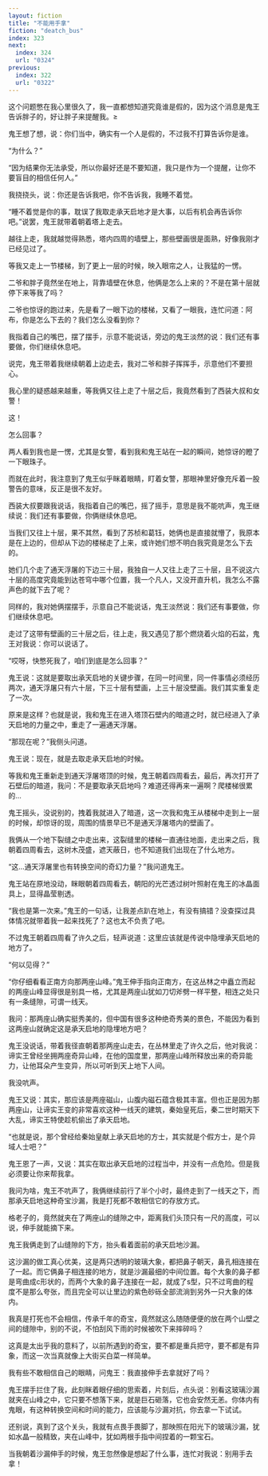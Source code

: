 ```yaml
---
layout: fiction
title: "不能用手拿"
fiction: "deatch_bus"
index: 323
next:
  index: 324
  url: "0324"
previous:
  index: 322
  url: "0322"
---
```

这个问题憋在我心里很久了，我一直都想知道究竟谁是假的，因为这个消息是鬼王告诉胖子的，好让胖子来提醒我。≥

鬼王想了想，说：你们当中，确实有一个人是假的，不过我不打算告诉你是谁。

“为什么？”

“因为结果你无法承受，所以你最好还是不要知道，我只是作为一个提醒，让你不要盲目的相信任何人。”

我挠挠头，说：你还是告诉我吧，你不告诉我，我睡不着觉。

“睡不着觉是你的事，耽误了我取走承天启地才是大事，以后有机会再告诉你吧。”说罢，鬼王就带着朝着塔上走去。

越往上走，我就越觉得熟悉，塔内四周的墙壁上，那些壁画很是面熟，好像我刚才已经见过了。

等我又走上一节楼梯，到了更上一层的时候，映入眼帘之人，让我猛的一愣。

二爷和胖子竟然坐在地上，背靠墙壁在休息，他俩是怎么上来的？不是在第十层就停下来等我了吗？

二爷也惊讶的跑过来，先是看了一眼下边的楼梯，又看了一眼我，连忙问道：阿布，你是怎么下去的？我们怎么没看到你？

我指着自己的嘴巴，摆了摆手，示意不能说话，旁边的鬼王淡然的说：我们还有事要做，你们继续休息吧。

说完，鬼王带着我继续朝着上边走去，我对二爷和胖子挥挥手，示意他们不要担心。

我心里的疑惑越来越重，等我俩又往上走了十层之后，我竟然看到了西装大叔和女警！

这！

怎么回事？

两人看到我也是一愣，尤其是女警，看到我和鬼王站在一起的瞬间，她惊讶的瞪了一下眼珠子。

而就在此时，我注意到了鬼王似乎眯着眼睛，盯着女警，那眼神里好像充斥着一股警告的意味，反正是很不友好。

西装大叔要跟我说话，我指着自己的嘴巴，摇了摇手，意思是我不能吭声，鬼王继续说：我们还有事要做，你俩继续休息吧。

当我们又往上十层，果不其然，看到了苏桢和葛钰，她俩也是直接就懵了，我原本是在上边的，但却从下边的楼梯走了上来，或许她们想不明白我究竟是怎么下去的。

她们几个走了通天浮屠的下边三十层，我独自一人又往上走了三十层，且不说这六十层的高度究竟能到达苍穹中哪个位置，我一个凡人，又没开直升机，我怎么不露声色的就下去了呢？

同样的，我对她俩摆摆手，示意自己不能说话，鬼王淡然说：我们还有事要做，你们继续休息吧。

走过了这带有壁画的三十层之后，往上走，我又遇见了那个燃烧着火焰的石盆，鬼王对我说：你可以说话了。

“哎呀，快憋死我了，咱们到底是怎么回事？”

鬼王说：这就是要取出承天启地的关键步骤，在同一时间里，同一件事情必须经历两次，通天浮屠只有六十层，下三十层有壁画，上三十层没壁画。我们其实重复走了一次。

原来是这样？也就是说，我和鬼王在进入塔顶石壁内的暗道之时，就已经进入了承天启地的力量之中，重走了一遍通天浮屠。

“那现在呢？”我侧头问道。

鬼王说：现在，就是去取走承天启地的时候。

等我和鬼王重新走到通天浮屠塔顶的时候，鬼王朝着四周看去，最后，再次打开了石壁后的暗道，我问：不是要取承天启地吗？难道还得再来一遍啊？爬楼梯很累的...

鬼王摇头，没说别的，拽着我就进入了暗道，这一次我和鬼王从楼梯中走到上一层的时候，却惊讶的现，周围的情景早已不是通天浮屠塔内的壁画了。

我俩从一个地下裂缝之中走出来，这裂缝里的楼梯一直通往地面，走出来之后，我朝着四周看去，这树木茂盛，遮天蔽日，也不知道我们出现在了什么地方。

“这...通天浮屠里也有转换空间的奇幻力量？”我问道鬼王。

鬼王站在原地没动，眯眼朝着四周看去，朝阳的光芒透过树叶照射在鬼王的冰晶面具上，显得晶莹剔透。

“我也是第一次来。”鬼王的一句话，让我差点趴在地上，有没有搞错？没查探过具体情况就带着我一起来找死了？这也太不负责了吧。

不过鬼王朝着四周看了许久之后，轻声说道：这里应该就是传说中隐埋承天启地的地方了。

“何以见得？”

“你仔细看看正南方向那两座山峰。”鬼王伸手指向正南方，在这丛林之中矗立而起的两座山峰显得很是别具一格，尤其是两座山犹如刀切斧劈一样平整，相连之处只有一条缝隙，可谓一线天。

我问：那两座山确实挺秀美的，但中国有很多这种绝奇秀美的景色，不能因为看到这两座山就确定这是承天启地的隐埋地方吧？

鬼王没说话，带着我径直朝着那两座山走去，在丛林里走了许久之后，他对我说：谛实王曾经坐拥两座奇异山峰，在他的国度里，那两座山峰所释放出来的奇异能力，让他耳朵产生变异，所以可听到天上地下人间。

我没吭声。

鬼王又说：其实，那应该是两座磁山，山腹内磁石蕴含极其丰富。但也正是因为那两座山，让谛实王变的非常喜欢这种一线天的建筑，秦始皇死后，秦二世时期天下大乱，谛实王特使趁机偷出了承天启地。

“也就是说，那个曾经给秦始皇献上承天启地的方士，其实就是个假方士，是个异域人士吧？”

鬼王恩了一声，又说：其实在取出承天启地的过程当中，并没有一点危险。但是我必须要让你来帮我拿。

我问为啥，鬼王不吭声了，我俩继续前行了半个小时，最终走到了一线天之下，而那承天启地这种奇宝沙漏，我是打死都不敢相信它的存放方式。

格老子的，竟然就夹在了两座山的缝隙之中，距离我们头顶只有一尺的高度，可以说，伸手就能摘下来。

鬼王我俩走到了山缝隙的下方，抬头看着面前的承天启地沙漏。

这沙漏的做工真心优美，这是两只透明的玻璃大象，都把鼻子朝天，鼻孔相连接在了一起。而它俩鼻子相连接的地方，就是沙漏最细的中间位置。每个大象的鼻子都是弯曲成c形状的，而两个大象的鼻子连接在一起，就成了s型，只不过弯曲的程度不是那么夸张，而且完全可以让里边的紫色砂砾全部流淌到另外一只大象的体内。

我真是打死也不会相信，传承千年的奇宝，竟然就这么随随便便的放在两个山壁之间的缝隙中，别的不说，不怕刮风下雨的时候被吹下来摔碎吗？

这真是太出乎我的意料了，以前所遇到的奇宝，要不都是重兵把守，要不都是有异象，而这一次当真就像上大街买白菜一样简单。

我有些不敢相信自己的眼睛，问鬼王：我直接伸手去拿就好了吗？

鬼王摆手拦住了我，此刻眯着眼仔细的思索着，片刻后，点头说：别看这玻璃沙漏就夹在山峰之中，它只要不想落下来，就是巨石砸落，它也会安然无恙。你体内有鬼眼，有这种转换空间和时间的能力，应该能与沙漏对抗，你去拿一下试试。

还别说，真到了这个关头，我就有点畏手畏脚了，那映照在阳光下的玻璃沙漏，犹如水晶一般精致，夹在山峰中，犹如两根手指中间捏着的一颗宝石。

当我朝着沙漏伸手的时候，鬼王忽然像是想起了什么事，连忙对我说：别用手去拿！